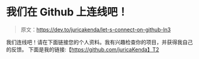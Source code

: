 # 我们在 Github 上连线吧！

> 原文：<https://dev.to/juricakenda/let-s-connect-on-github-ln3>

我们连线吧！请在下面链接您的个人资料。我有兴趣检查你的项目，并获得我自己的反馈。
下面是我的链接:【https://github.com/juricaKenda】T2